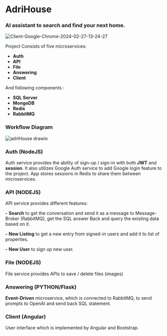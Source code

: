 # AdriHouse
### AI assistant to search and find your next home.
![Client-Google-Chrome-2024-02-27-13-24-27](https://github.com/farshin-code/adriHouse/assets/76722711/7b67f7bf-620b-4a92-8faf-35fd08b4eefb)

Project Consists of five microservices:

 - **Auth**
 - **API**
 - **File**
 - **Answering**
 - **Client**
 
And following components :
 - **SQL Server**
 - **MongoDB**
 - **Redis**
 - **RabbitMQ**
### Workflow Diagram
![adriHouse drawio](https://github.com/farshin-code/adriHouse/assets/76722711/9aba9e26-2d6e-403a-8919-28df9e1748b6)

 ### Auth (NodeJS)
 Auth service provides the ability of sign-up / sign-in with both **JWT** and **session**. It also utilizes Google Auth service to add Google login feature to the project. App stores sessions in Redis to share them between microservices.
 ### API (NODEJS)
API service provides different features:

**-**  **Search** to get the conversation and send it as a message to Message-Broker (RabbitMQ), get the SQL answer Back and query the existing data based on it. 

 **-** **New Listing** to get a new entry from signed-in users and add it to list of properties.
 
 **-** **New User** to sign up new user.
  
### File (NODEJS)
File service provides APIs to save / delete files (images)

### Answering (PYTHON/Flask)
**Event-Driven** microservice, which is connected to RabbitMQ, to send prompts to OpenAI and send back SQL statement.
 ### Client (Angular)
 User interface which is implemented by Angular and Bootstrap.


